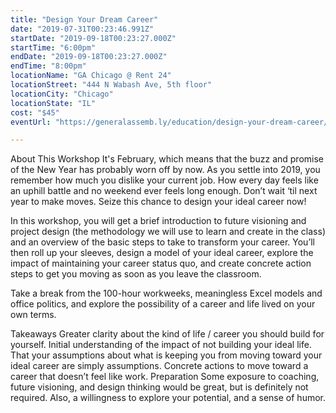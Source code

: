 ```yaml
---
title: "Design Your Dream Career"
date: "2019-07-31T00:23:46.991Z"
startDate: "2019-09-18T00:23:27.000Z"
startTime: "6:00pm"
endDate: "2019-09-18T00:23:27.000Z"
endTime: "8:00pm"
locationName: "GA Chicago @ Rent 24"
locationStreet: "444 N Wabash Ave, 5th floor"
locationCity: "Chicago"
locationState: "IL"
cost: "$45"
eventUrl: "https://generalassemb.ly/education/design-your-dream-career/chicago/78493"

---
```


About This Workshop
It's February, which means that the buzz and promise of the New Year has probably worn off by now. As you settle into 2019, you remember how much you dislike your current job. How every day feels like an uphill battle and no weekend ever feels long enough. Don’t wait ‘til next year to make moves. Seize this chance to design your ideal career now!

In this workshop, you will get a brief introduction to future visioning and project design (the methodology we will use to learn and create in the class) and an overview of the basic steps to take to transform your career. You’ll then roll up your sleeves, design a model of your ideal career, explore the impact of maintaining your career status quo, and create concrete action steps to get you moving as soon as you leave the classroom.

Take a break from the 100-hour workweeks, meaningless Excel models and office politics, and explore the possibility of a career and life lived on your own terms.

Takeaways
Greater clarity about the kind of life / career you should build for yourself.
Initial understanding of the impact of not building your ideal life.
That your assumptions about what is keeping you from moving toward your ideal career are simply assumptions.
Concrete actions to move toward a career that doesn’t feel like work.
Preparation
Some exposure to coaching, future visioning, and design thinking would be great, but is definitely not required. Also, a willingness to explore your potential, and a sense of humor.



